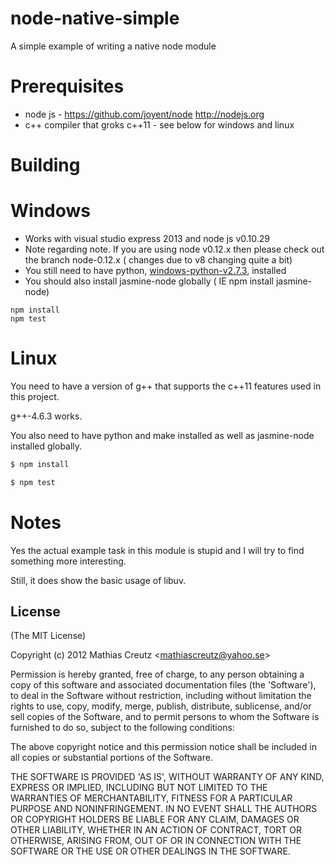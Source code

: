 node-native-simple
==================

A simple example of writing a native node module

Prerequisites
=============
* node js - https://github.com/joyent/node http://nodejs.org
* c++ compiler that groks c++11 - see below for windows and linux

Building
========
# Windows
* Works with visual studio express 2013 and node js v0.10.29
* Note regarding note.
  If you are using node v0.12.x then please check out the branch node-0.12.x ( changes due to v8 changing quite a bit)
* You still need to have python, [windows-python-v2.7.3], installed
* You should also install jasmine-node globally ( IE npm install jasmine-node)

```
npm install
npm test 
```

# Linux
You need to have a version of g++ that supports the c++11 features used in this project.

g++-4.6.3 works.

You also need to have python and make installed as well as jasmine-node installed globally.

``` bash
$ npm install 
```

``` bash
$ npm test 
```

Notes
=====
Yes the actual example task in this module is stupid and I will try to find something more interesting. 

Still, it does show the basic usage of libuv.

License
-------

(The MIT License)

Copyright (c) 2012 Mathias Creutz &lt;mathiascreutz@yahoo.se&gt;

Permission is hereby granted, free of charge, to any person obtaining
a copy of this software and associated documentation files (the
'Software'), to deal in the Software without restriction, including
without limitation the rights to use, copy, modify, merge, publish,
distribute, sublicense, and/or sell copies of the Software, and to
permit persons to whom the Software is furnished to do so, subject to
the following conditions:

The above copyright notice and this permission notice shall be
included in all copies or substantial portions of the Software.

THE SOFTWARE IS PROVIDED 'AS IS', WITHOUT WARRANTY OF ANY KIND,
EXPRESS OR IMPLIED, INCLUDING BUT NOT LIMITED TO THE WARRANTIES OF
MERCHANTABILITY, FITNESS FOR A PARTICULAR PURPOSE AND NONINFRINGEMENT.
IN NO EVENT SHALL THE AUTHORS OR COPYRIGHT HOLDERS BE LIABLE FOR ANY
CLAIM, DAMAGES OR OTHER LIABILITY, WHETHER IN AN ACTION OF CONTRACT,
TORT OR OTHERWISE, ARISING FROM, OUT OF OR IN CONNECTION WITH THE
SOFTWARE OR THE USE OR OTHER DEALINGS IN THE SOFTWARE.

[windows-python-v2.7.3]: http://www.python.org/download/releases/2.7.3#download
[msvc2012-express]: http://www.microsoft.com/en-us/download/details.aspx?id=34673
[win7sdk]: http://www.microsoft.com/en-us/download/details.aspx?id=8279
[compiler-update-Windows-SDK-7.1]: http://www.microsoft.com/en-us/download/details.aspx?id=4422
